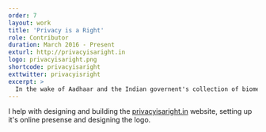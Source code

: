 ```yaml
---
order: 7
layout: work
title: 'Privacy is a Right'
role: Contributor
duration: March 2016 - Present
exturl: http://privacyisaright.in
logo: privacyisaright.png
shortcode: privacyisaright
exttwitter: privacyisright
excerpt: >
  In the wake of Aadhaar and the Indian governent's collection of biometric data of [over a billion] people, I was involved in starting a petition urging the government to recognise and protect your Right to Privacy.
---
```

I help with designing and building the [privacyisaright.in](http://privacyisaright.in) website, setting up it's online presense and designing the logo.